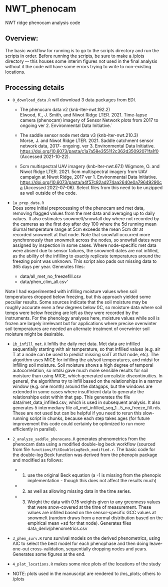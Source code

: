 # NWT_phenocam
NWT ridge phenocam analysis code

## Overview: 
The basic workflow for running is to go to the scripts directory and run the
scripts in order. Before running the scripts, be sure to make a /plots directory -- this houses some interim figures not used in the final analysis without it the code will have some errors trying to write to non-existing locations. 


## Processing details
- `0_download_data.R` will download 3 data packages from EDI.
  - The phenocam data v2 (knb-lter-nwt.192.2)  
Elwood, K., J. Smith, and Niwot Ridge LTER. 2021. Time-lapse camera (phenocam)
imagery of Sensor Network plots from 2017 to ongoing ver 2.
Environmental Data Initiative.`

  - The saddle sensor node met data v3 (knb-lter-nwt.210.3)  
Morse, J. and Niwot Ridge LTER. 2021. Saddle catchment
sensor network data, 2017- ongoing. ver 3. Environmental Data Initiative.
https://doi.org/10.6073/pasta/c1a7a58e355112c362d35092071fa1f0 (Accessed 2021-10-22).

  - 5cm multispectral UAV imagery (knb-lter-nwt.67.1)
Wigmore, O. and Niwot Ridge LTER. 2021. 5cm multispectral imagery from UAV
campaign at Niwot Ridge, 2017 ver 1. Environmental Data Initiative.
https://doi.org/10.6073/pasta/a4f57c82ad274aa2640e0a79649290ca (Accessed 2022-07-06). Select files from this need to be unzipped as well outside of the code.

- `1a_prep_data.R`  
Does some initial preprocessing of the phenocam and met data,
removing flagged values from the met data and averaging up to daily values. It
also estimates snowmelt/snowfall doy where not recorded by the cameras as the
first doy after doy 100 where the 5d running mean diurnal temperature range at
5cm exceeds the mean 5cm dtr at recorded snowmelt at that node. Note that snowfall
occurred more synchronously than snowmelt across the nodes, so snowfall dates were assigned by inspection in some  cases. Where node-specific met data were absent due to sensor failures, the snowmelt dates are not infilled, as the ability of the infilling to exactly replicate temperatures around the freezing point was unknown. This script also pads out missing data to 365 days per year. Generates files:

  - data/all_met_no_freezefill.csv
  - data/phen_clim_all.csv'

Note I had experimented with infilling moisture values when soil temperatures
dropped below freezing, but this approach yielded some peculiar results. Some
sources indicate that the soil moisture may be roughly accurate
even a few degrees below 0C, so moisture data where soil temps were below
freezing are left as they were recorded by the instruments. For the phenology
analyses here, moisture values while soil is frozen are largely irrelevant but
for applications where precise overwinter soil temperatures are needed an
alternate treatment of overwinter soil moisture might be desirable.

- `1b_infill_met.R` Infills the daily met data. Met data are infilled sequentially
starting with air temperature, so that infilled values (e.g. air T at a node
can be used to predict missing soilT at that node, etc). The algorithm uses
MICE for infilling the air/soil temperatures, and mtdsi for infilling soil
moisture. Soil moisture shows a high degree of 
temporal autocorrelation, so mtdsi gave much more sensible results for soil moisture than using MICE, which generated unrealistic discontinuities. In general, the algorithms try to infill based on the
relationships in a narrow window (e.g. one month) around the datagaps, but
the windows are extended in some cases where insufficient data to generate
the relationships exist within that gap. This generates the file
data/met_data_infilled.csv, which is used in subsequent
analysis. It also generates 5 intermediary file
all_met_infilled_seq_1...5_no_freeze_fill.rds. These are not used but can be
helpful if you need to rerun this slow-running script in chunks, because each
step takes ages (for future improvement this code could certainly be optimized
to run more efficiently in parallel).


- `2_analyze_saddle_phenocams.R` generates phenometrics from the phenocam data
using a modified double-log beck workflow (sourced from file 
`functions/FitDoubleLogBeck_modified.r`. The basic code for the 
double-log Beck function was derived from the phenopix package and modified as 
follows:
  - 1. use the original Beck equation (a -1 is missing from the phenopix
implementation - though this does not affect the results much)
  - 2. as well as allowing missing data in the time series. 
  - 3. Weight the data with 0.15 weights given to any greenness values that 
were snow-covered at the time of measurement. These values are infilled
based on the sensor-specific GCC values at snowmelt (random draws
from a normal distribution based on the empirical mean +sd for that node).
Generates files data_deriv/phenometrics.csv
 
- `3_phen_surv.R` runs survival models on the derived phenometrics,
using AIC to select the best model for each phenophase and then doing leave-one-out
cross-validation, sequentially dropping nodes and years. Generates some figures
at the end.

- `4_plot_locations.R` makes some nice plots of the locations of the study


- NOTE: plots used in the manuscript are rendered to /ms_plots; others to /plots
